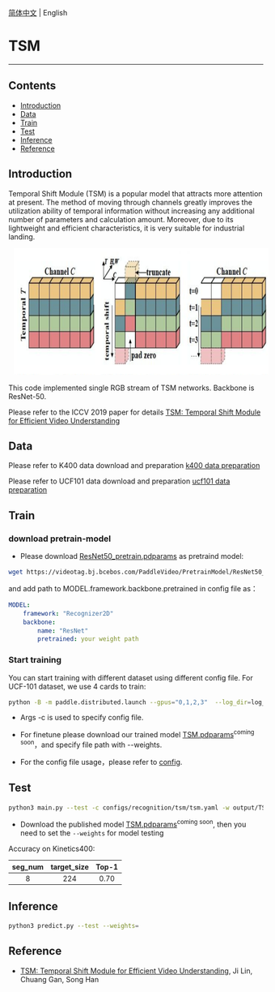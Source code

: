 [简体中文](../../../zh-CN/model_zoo/recognition/tsm.md) | English

# TSM

---
## Contents

- [Introduction](#Introduction)
- [Data](#Data)
- [Train](#Train)
- [Test](#Test)
- [Inference](#Inference)
- [Reference](#Reference)


## Introduction

Temporal Shift Module (TSM) is a popular model that attracts more attention at present. 
The method of moving through channels greatly improves the utilization ability of temporal information without increasing any additional number of parameters and calculation amount. 
Moreover, due to its lightweight and efficient characteristics, it is very suitable for industrial landing.

<div align="center">
<img src="../../../images/tsm_architecture.png" height=250 width=700 hspace='10'/> <br />
</div>

This code implemented single RGB stream of TSM networks. Backbone is ResNet-50.

Please refer to the ICCV 2019 paper for details [TSM: Temporal Shift Module for Efficient Video Understanding](https://arxiv.org/pdf/1811.08383.pdf)

## Data

Please refer to K400 data download and preparation [k400 data preparation](../../dataset/K400.md)

Please refer to UCF101 data download and preparation [ucf101 data preparation](../../dataset/ucf101.md)


## Train

### download pretrain-model

- Please download [ResNet50_pretrain.pdparams](https://videotag.bj.bcebos.com/PaddleVideo/PretrainModel/ResNet50_pretrain.pdparams) as pretraind model:

```bash
wget https://videotag.bj.bcebos.com/PaddleVideo/PretrainModel/ResNet50_vd_ssld_v2_pretrained.pdparams
```

and add path to MODEL.framework.backbone.pretrained in config file as：
```yaml
MODEL:
    framework: "Recognizer2D"
    backbone:
        name: "ResNet"
        pretrained: your weight path
```

### Start training

You can start training with different dataset using different config file. For UCF-101 dataset, we use 4 cards to train:

```bash
python -B -m paddle.distributed.launch --gpus="0,1,2,3"  --log_dir=log_tsm  main.py  --validate -c configs/recognition/tsm/tsm.yaml
```

- Args -c is used to specify config file.

- For finetune please download our trained model [TSM.pdparams]()<sup>coming soon</sup>，and specify file path with --weights.

- For the config file usage，please refer to [config](../../tutorials/config.md).

## Test

```bash
python3 main.py --test -c configs/recognition/tsm/tsm.yaml -w output/TSM/TSM_best.pdparams
```

- Download the published model [TSM.pdparams]()<sup>coming soon</sup>, then you need to set the `--weights` for model testing


Accuracy on Kinetics400:

| seg\_num | target\_size | Top-1 |
| :------: | :----------: | :----: |
| 8 | 224 | 0.70 |

## Inference

```bash
python3 predict.py --test --weights=
```

## Reference

- [TSM: Temporal Shift Module for Efficient Video Understanding](https://arxiv.org/pdf/1811.08383.pdf), Ji Lin, Chuang Gan, Song Han
